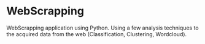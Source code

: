 # WebScrapping

WebScrapping application using Python. Using a few analysis techniques to the acquired data from the web (Classification, Clustering, Wordcloud).
